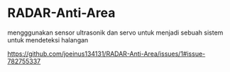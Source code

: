 # RADAR-Anti-Area
mengggunakan sensor ultrasonik dan servo untuk menjadi sebuah sistem untuk mendeteksi halangan

https://github.com/joeinus134131/RADAR-Anti-Area/issues/1#issue-782755337
